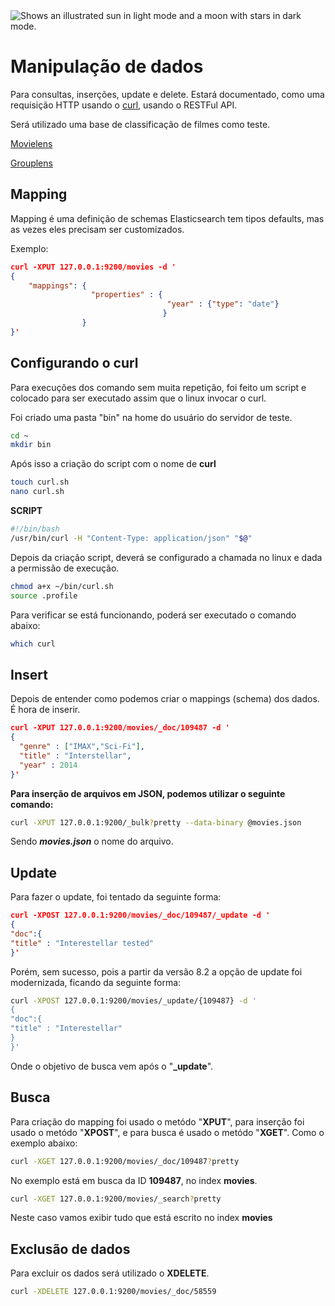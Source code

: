 <picture>
  <source media="(prefers-color-scheme: dark)" srcset="https://upload.wikimedia.org/wikipedia/commons/f/f4/Elasticsearch_logo.svg">
  <source media="(prefers-color-scheme: light)" srcset="https://user-images.githubusercontent.com/25423296/163456779-a8556205-d0a5-45e2-ac17-42d089e3c3f8.png">
  <img alt="Shows an illustrated sun in light mode and a moon with stars in dark mode." src="https://user-images.githubusercontent.com/25423296/163456779-a8556205-d0a5-45e2-ac17-42d089e3c3f8.png">

  # Manipulação de dados
Para consultas, inserções, update e delete. Estará documentado, como uma requisição HTTP usando o [curl](https://curl.se/docs/manual.html), usando o RESTFul API.

Será utilizado uma base de classificação de filmes como teste.

[Movielens](https://movielens.org)

[Grouplens](https://grouplens.org/datasets/movielens/)
  ## Mapping
  Mapping é uma definição de schemas Elasticsearch tem tipos defaults, mas as vezes eles precisam ser customizados.

  Exemplo:
  ```json
curl -XPUT 127.0.0.1:9200/movies -d '
{
      "mappings": {
                    "properties" : {
                                     "year" : {"type": "date"}
                                    }
                  }
}'
  ```
## Configurando o curl
Para execuções dos comando sem muita repetição, foi feito um script e colocado para ser executado assim que o linux invocar o curl.

Foi criado uma pasta "bin" na home do usuário do servidor de teste.
```bash
cd ~
mkdir bin
```
Após isso a criação do script com o nome de **curl**
```bash
touch curl.sh
nano curl.sh
```
**SCRIPT**
```bash
#!/bin/bash
/usr/bin/curl -H "Content-Type: application/json" "$@"
```
Depois da criação script, deverá se configurado a chamada no linux e dada a permissão de execução.
```bash
chmod a+x ~/bin/curl.sh
source .profile
```
Para verificar se está funcionando, poderá ser executado o comando abaixo:
```bash
which curl
```
## Insert
Depois de entender como podemos criar o mappings (schema) dos dados. É hora de inserir.
```json
curl -XPUT 127.0.0.1:9200/movies/_doc/109487 -d '
{
  "genre" : ["IMAX","Sci-Fi"],
  "title" : "Interstellar",
  "year" : 2014
}'
```
**Para inserção de arquivos em JSON, podemos utilizar o seguinte comando:**
```bash
curl -XPUT 127.0.0.1:9200/_bulk?pretty --data-binary @movies.json 
```
Sendo ***movies.json*** o nome do arquivo.
## Update
Para fazer o update, foi tentado da seguinte forma:
```json
curl -XPOST 127.0.0.1:9200/movies/_doc/109487/_update -d '
{
"doc":{
"title" : "Interestellar tested"
}'
```
Porém, sem sucesso, pois a partir da versão 8.2 a opção de update foi modernizada, ficando da seguinte forma:
```bash
curl -XPOST 127.0.0.1:9200/movies/_update/{109487} -d '
{
"doc":{
"title" : "Interestellar"
}
}'
```
Onde o objetivo de busca vem após o "**_update**".
## Busca
Para criação do mapping foi usado o metódo "**XPUT**", para inserção foi usado o metódo "**XPOST**", e para busca é usado o metódo "**XGET**". Como o exemplo abaixo:
```bash
curl -XGET 127.0.0.1:9200/movies/_doc/109487?pretty
```
No exemplo está em busca da ID **109487**, no index **movies**.
```bash
curl -XGET 127.0.0.1:9200/movies/_search?pretty
```
Neste caso vamos exibir tudo que está escrito no index **movies**
## Exclusão de dados
Para excluir os dados será utilizado o **XDELETE**.
```BASH
curl -XDELETE 127.0.0.1:9200/movies/_doc/58559
```